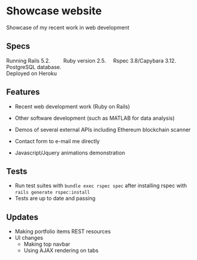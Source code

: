 # Showcase website
Showcase of my recent work in web development

## Specs
Running Rails 5.2. &nbsp;&nbsp;&nbsp; &nbsp;&nbsp;&nbsp; Ruby version 2.5.  &nbsp;&nbsp;&nbsp; Rspec 3.8/Capybara 3.12.  &nbsp;&nbsp;&nbsp; PostgreSQL database. &nbsp;&nbsp;&nbsp; <br>  Deployed on Heroku

## Features
* Recent web development work (Ruby on Rails)

* Other software development (such as MATLAB for data analysis)

* Demos of several external APIs including Ethereum blockchain scanner

* Contact form to e-mail me directly

* Javascript/Jquery animations demonstration

## Tests
* Run test suites with `bundle exec rspec spec` after installing rspec with `rails generate rspec:install`
* Tests are up to date and passing

## Updates
* Making portfolio items REST resources
* UI changes
  * Making top navbar
  * Using AJAX rendering on tabs
